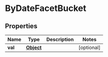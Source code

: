 

# ByDateFacetBucket

## Properties

Name | Type | Description | Notes
------------ | ------------- | ------------- | -------------
**val** | [**Object**](.md) |  |  [optional]



